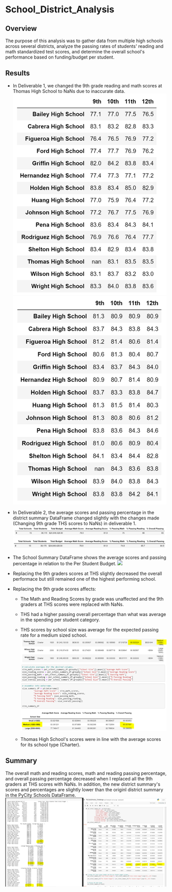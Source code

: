 # School_District_Analysis

## Overview
The purpose of this analysis was to gather data from multiple high
schools across several districts, analyze the passing rates of students' 
reading and math standardized test scores, and determine the overall
school's performance based on funding/budget per student.  


## Results

* In Deliverable 1, we changed the 9th grade reading and math scores
at Thomas High School to NaNs due to inaccurate data. 
![](Resources/images/math_scores_by_grade.PNG)
![](Resources/images/reading_scores_by_grade.PNG)

* In Deliverable 2, the average scores and passing percentage in the district 
summary DataFrame changed slightly with the changes made (Changing 9th grade 
THS scores to NaNs) in deliverable 1.
![](Resources/images/OG_District_Summary_df.PNG)
![](Resources/images/new_District_Summary_df.PNG)

* The School Summary DataFrame shows the average scores and passing
percentage in relation to the Per Student Budget.
![](new_per_School_Summary_df.PNG)

* Replacing the 9th graders scores at THS slightly decreased the overall 
performace but still remained one of the highest performing school.

* Replacing the 9th grade scores affects:
	
	- The Math and Reading Scores by grade was unaffected and the 
	9th graders at THS scores were replaced with NaNs.
	
	- THS had a higher passing overall percentage than what was average
	in the spending per student category. 
	
	- THS scores by school size was average for the expected passing rate 
	for a medium sized school. 
![](Resources/images/scores_by_school_size.PNG)

	- Thomas High School's scores were in line with the average scores
	for its school type (Charter).



## Summary
The overall math and reading scores, math and reading passing percentage, 
and overall passing percentage decreased when I replaced all the 9th graders
at THS scores with NaNs. In addition, the new district summary's scores and
percentages are slightly lower than the originl district summary in the 
PyCity Schools DataFrame. 
![](Resources/images/summary.PNG)

